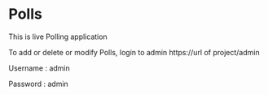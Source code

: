 # Polls
This is live Polling application

To add or delete or modify Polls, login to admin
https://url of project/admin
  
Username : admin

Password : admin
